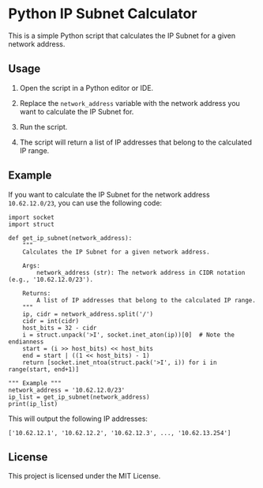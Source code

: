 
# Python IP Subnet Calculator

This is a simple Python script that calculates the IP Subnet for a given network address.

## Usage

1.  Open the script in a Python editor or IDE.
    
2.  Replace the `network_address` variable with the network address you want to calculate the IP Subnet for.
    
3.  Run the script.
    
4.  The script will return a list of IP addresses that belong to the calculated IP range.
    

## Example

If you want to calculate the IP Subnet for the network address `10.62.12.0/23`, you can use the following code:

    import socket
    import struct
    
    def get_ip_subnet(network_address):
        """
        Calculates the IP Subnet for a given network address.
    
        Args:
            network_address (str): The network address in CIDR notation (e.g., '10.62.12.0/23').
    
        Returns:
            A list of IP addresses that belong to the calculated IP range.
        """
        ip, cidr = network_address.split('/')
        cidr = int(cidr)
        host_bits = 32 - cidr
        i = struct.unpack('>I', socket.inet_aton(ip))[0]  # Note the endianness
        start = (i >> host_bits) << host_bits
        end = start | ((1 << host_bits) - 1)
        return [socket.inet_ntoa(struct.pack('>I', i)) for i in range(start, end+1)]
    
	""" Example """
	network_address = '10.62.12.0/23'
	ip_list = get_ip_subnet(network_address)
	print(ip_list)

This will output the following IP addresses:

    ['10.62.12.1', '10.62.12.2', '10.62.12.3', ..., '10.62.13.254']
## License

This project is licensed under the MIT License.
